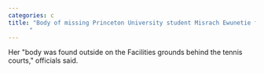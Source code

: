 ```yaml
---
categories: c
title: "Body of missing Princeton University student Misrach Ewunetie found
      "
---
```

Her "body was found outside on the Facilities grounds behind the tennis courts," officials said.

      